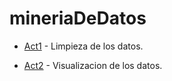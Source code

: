 # mineriaDeDatos
* [Act1](https://github.com/AngelMata/mineriaDeDatos/blob/master/act1.ipynb) - Limpieza de los datos.

* [Act2](https://github.com/AngelMata/mineriaDeDatos/blob/master/act2.ipynb) - Visualizacion de los datos.



